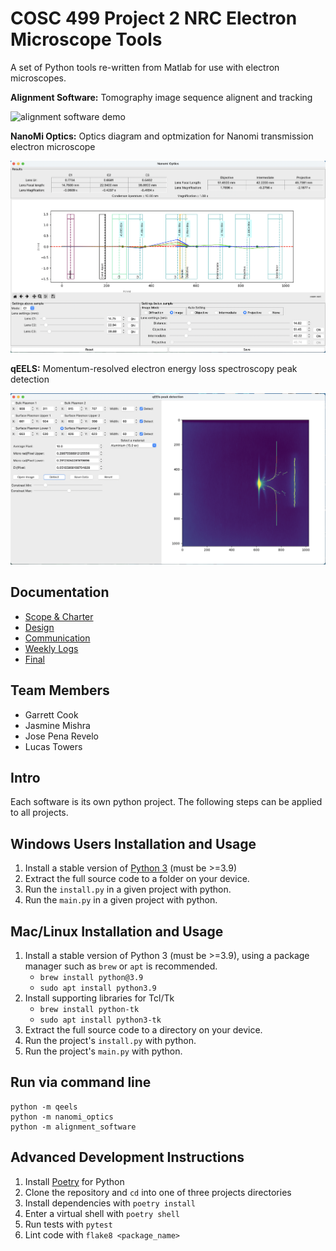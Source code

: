 # COSC 499 Project 2 NRC Electron Microscope Tools

A set of Python tools re-written from Matlab for use with electron microscopes.

**Alignment Software:** Tomography image sequence alignent and tracking

![alignment software demo](images/alignment-software.gif)

**NanoMi Optics:** Optics diagram and optmization for Nanomi transmission electron microscope

![nanomi optics demo](images/nanomi-optics.png)

**qEELS:** Momentum-resolved electron energy loss spectroscopy peak detection

![nanomi optics demo](images/qeels.png)

## Documentation

- [Scope & Charter](./docs/scope-charter)
- [Design](./docs/design)
- [Communication](./docs/communication)
- [Weekly Logs](./docs/weekly%20logs)
- [Final](./docs/final)

## Team Members

- Garrett Cook
- Jasmine Mishra
- Jose Pena Revelo
- Lucas Towers

## Intro

Each software is its own python project. The following steps can be applied to
all projects.

## Windows Users Installation and Usage

1. Install a stable version of [Python 3](https://www.python.org/downloads/windows/) (must be >=3.9)
2. Extract the full source code to a folder on your device.
3. Run the `install.py` in a given project with python.
4. Run the `main.py` in a given project with python.

## Mac/Linux Installation and Usage

1. Install a stable version of Python 3 (must be >=3.9), using a package manager such as `brew` or `apt` is recommended.
   - `brew install python@3.9`
   - `sudo apt install python3.9`
2. Install supporting libraries for Tcl/Tk
   - `brew install python-tk`
   - `sudo apt install python3-tk`
3. Extract the full source code to a directory on your device.
4. Run the project's `install.py` with python.
5. Run the project's `main.py` with python.

## Run via command line

```shell
python -m qeels
python -m nanomi_optics
python -m alignment_software
```

## Advanced Development Instructions

1. Install [Poetry](https://python-poetry.org/docs/#installation) for Python
2. Clone the repository and `cd` into one of three projects directories
3. Install dependencies with `poetry install`
4. Enter a virtual shell with `poetry shell`
5. Run tests with `pytest`
6. Lint code with `flake8 <package_name>`

